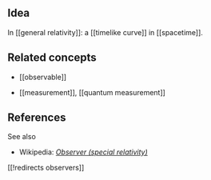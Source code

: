
## Idea

In [[general relativity]]: a [[timelike curve]] in [[spacetime]].

## Related concepts

* [[observable]]

* [[measurement]], [[quantum measurement]]

## References

See also 

* Wikipedia: *<a href="https://en.wikipedia.org/wiki/Observer_(special_relativity)">Observer (special relativity)</a>*

[[!redirects observers]]
